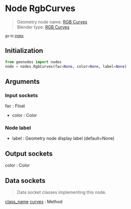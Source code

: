 
# Node RgbCurves

> Geometry node name: [RGB Curves](https://docs.blender.org/manual/en/latest/modeling/geometry_nodes/material/rgb_curves.html)<br>
  Blender type: [RGB Curves](https://docs.blender.org/api/current/bpy.types.ShaderNodeRGBCurve.html)
  
<sub>go to [index](/docs/index.md)</sub>

## Initialization

```python
from geonodes import nodes
node = nodes.RgbCurves(fac=None, color=None, label=None)
```



## Arguments


### Input sockets

fac : Float
- color : Color

### Node label

- label : Geometry node display label (default=None)

## Output sockets

color : Color

## Data sockets

> Data socket classes implementing this node.
  
[class_name](docs/sockets/Color.md) [curves](docs/sockets/Color.md#curves) : Method

